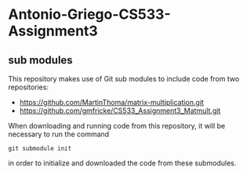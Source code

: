 # Antonio-Griego-CS533-Assignment3

## sub modules

This repository makes use of Git sub modules to include code from two repositories:

- https://github.com/MartinThoma/matrix-multiplication.git
- https://github.com/gmfricke/CS533_Assignment3_Matmult.git

When downloading and running code from this repository, it will be necessary to run the command
```
git submodule init
```
in order to initialize and downloaded the code from these submodules.